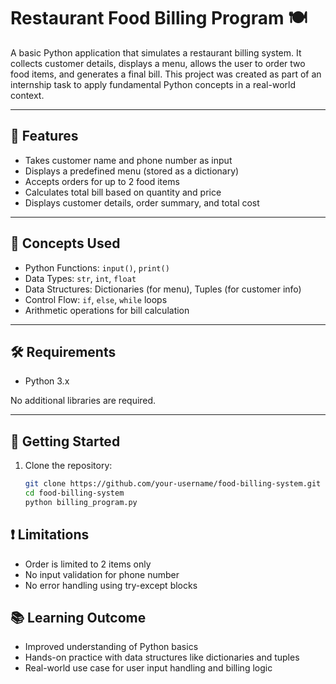 # Restaurant Food Billing Program 🍽️

A basic Python application that simulates a restaurant billing system. It collects customer details, displays a menu, allows the user to order two food items, and generates a final bill. This project was created as part of an internship task to apply fundamental Python concepts in a real-world context.

---

## 📌 Features

- Takes customer name and phone number as input
- Displays a predefined menu (stored as a dictionary)
- Accepts orders for up to 2 food items
- Calculates total bill based on quantity and price
- Displays customer details, order summary, and total cost

---

## 🧠 Concepts Used

- Python Functions: `input()`, `print()`
- Data Types: `str`, `int`, `float`
- Data Structures: Dictionaries (for menu), Tuples (for customer info)
- Control Flow: `if`, `else`, `while` loops
- Arithmetic operations for bill calculation

---

## 🛠️ Requirements

- Python 3.x

No additional libraries are required.

---

## 🚀 Getting Started

1. Clone the repository:
   ```bash
   git clone https://github.com/your-username/food-billing-system.git
   cd food-billing-system
   python billing_program.py

## ❗ Limitations

  - Order is limited to 2 items only
  - No input validation for phone number
  - No error handling using try-except blocks

## 📚 Learning Outcome
  - Improved understanding of Python basics
  - Hands-on practice with data structures like dictionaries and tuples
  - Real-world use case for user input handling and billing logic



